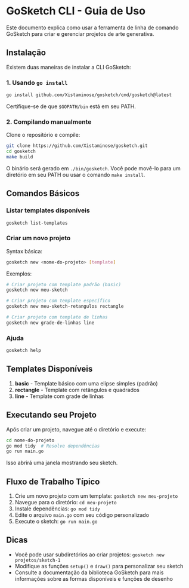 # GoSketch CLI - Guia de Uso

Este documento explica como usar a ferramenta de linha de comando GoSketch para criar e gerenciar projetos de arte generativa.

## Instalação

Existem duas maneiras de instalar a CLI GoSketch:

### 1. Usando `go install`

```bash
go install github.com/Xistaminose/gosketch/cmd/gosketch@latest
```

Certifique-se de que `$GOPATH/bin` está em seu PATH.

### 2. Compilando manualmente

Clone o repositório e compile:

```bash
git clone https://github.com/Xistaminose/gosketch.git
cd gosketch
make build
```

O binário será gerado em `./bin/gosketch`. Você pode movê-lo para um diretório em seu PATH ou usar o comando `make install`.

## Comandos Básicos

### Listar templates disponíveis

```bash
gosketch list-templates
```

### Criar um novo projeto

Syntax básica:
```bash
gosketch new <nome-do-projeto> [template]
```

Exemplos:

```bash
# Criar projeto com template padrão (basic)
gosketch new meu-sketch

# Criar projeto com template específico
gosketch new meu-sketch-retangulos rectangle

# Criar projeto com template de linhas
gosketch new grade-de-linhas line
```

### Ajuda

```bash
gosketch help
```

## Templates Disponíveis

1. **basic** - Template básico com uma elipse simples (padrão)
2. **rectangle** - Template com retângulos e quadrados
3. **line** - Template com grade de linhas

## Executando seu Projeto

Após criar um projeto, navegue até o diretório e execute:

```bash
cd nome-do-projeto
go mod tidy  # Resolve dependências
go run main.go
```

Isso abrirá uma janela mostrando seu sketch.

## Fluxo de Trabalho Típico

1. Crie um novo projeto com um template: `gosketch new meu-projeto`
2. Navegue para o diretório: `cd meu-projeto`
3. Instale dependências: `go mod tidy`
4. Edite o arquivo `main.go` com seu código personalizado
5. Execute o sketch: `go run main.go`

## Dicas

- Você pode usar subdiretórios ao criar projetos: `gosketch new projetos/sketch-1`
- Modifique as funções `setup()` e `draw()` para personalizar seu sketch
- Consulte a documentação da biblioteca GoSketch para mais informações sobre as formas disponíveis e funções de desenho 